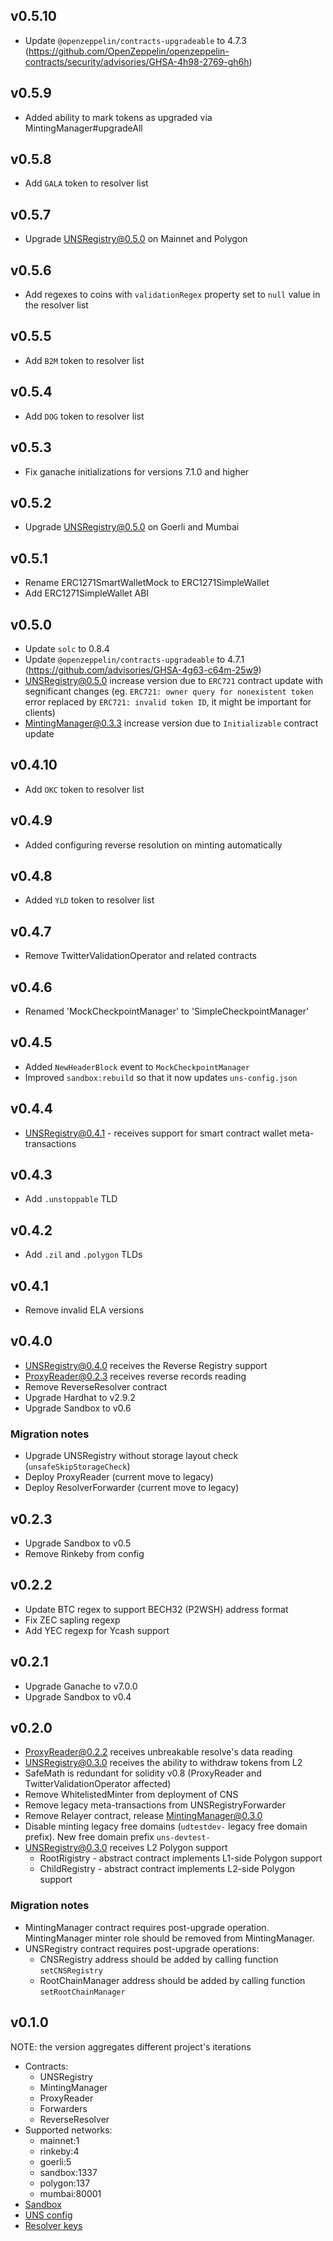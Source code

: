 ## v0.5.10
- Update `@openzeppelin/contracts-upgradeable` to 4.7.3 (https://github.com/OpenZeppelin/openzeppelin-contracts/security/advisories/GHSA-4h98-2769-gh6h)

## v0.5.9
- Added ability to mark tokens as upgraded via MintingManager#upgradeAll

## v0.5.8
- Add `GALA` token to resolver list

## v0.5.7
- Upgrade UNSRegistry@0.5.0 on Mainnet and Polygon

## v0.5.6
- Add regexes to coins with `validationRegex` property set to `null` value in the resolver list

## v0.5.5
- Add `B2M` token to resolver list

## v0.5.4
- Add `DOG` token to resolver list

## v0.5.3
- Fix ganache initializations for versions 7.1.0 and higher

## v0.5.2
- Upgrade UNSRegistry@0.5.0 on Goerli and Mumbai

## v0.5.1
- Rename ERC1271SmartWalletMock to ERC1271SimpleWallet
- Add ERC1271SimpleWallet ABI

## v0.5.0
- Update `solc` to 0.8.4
- Update `@openzeppelin/contracts-upgradeable` to 4.7.1 (https://github.com/advisories/GHSA-4g63-c64m-25w9)
- UNSRegistry@0.5.0 increase version due to `ERC721` contract update with segnificant changes (eg. `ERC721: owner query for nonexistent token` error replaced by `ERC721: invalid token ID`, it might be important for clients)
- MintingManager@0.3.3 increase version due to `Initializable` contract update

## v0.4.10
- Add `OKC` token to resolver list

## v0.4.9
- Added configuring reverse resolution on minting automatically

## v0.4.8
- Added `YLD` token to resolver list

## v0.4.7
- Remove TwitterValidationOperator and related contracts

## v0.4.6
- Renamed 'MockCheckpointManager' to 'SimpleCheckpointManager'

## v0.4.5
- Added `NewHeaderBlock` event to `MockCheckpointManager`
- Improved `sandbox:rebuild` so that it now updates `uns-config.json`

## v0.4.4
- UNSRegistry@0.4.1 - receives support for smart contract wallet meta-transactions

## v0.4.3
- Add `.unstoppable` TLD

## v0.4.2
- Add `.zil` and `.polygon` TLDs

## v0.4.1
- Remove invalid ELA versions

## v0.4.0
- UNSRegistry@0.4.0 receives the Reverse Registry support
- ProxyReader@0.2.3 receives reverse records reading
- Remove ReverseResolver contract
- Upgrade Hardhat to v2.9.2
- Upgrade Sandbox to v0.6

### Migration notes
- Upgrade UNSRegistry without storage layout check (`unsafeSkipStorageCheck`)
- Deploy ProxyReader (current move to legacy)
- Deploy ResolverForwarder (current move to legacy)

## v0.2.3
- Upgrade Sandbox to v0.5
- Remove Rinkeby from config

## v0.2.2
- Update BTC regex to support BECH32 (P2WSH) address format
- Fix ZEC sapling regexp
- Add YEC regexp for Ycash support

## v0.2.1
- Upgrade Ganache to v7.0.0
- Upgrade Sandbox to v0.4

## v0.2.0
- ProxyReader@0.2.2 receives unbreakable resolve's data reading
- UNSRegistry@0.3.0 receives the ability to withdraw tokens from L2
- SafeMath is redundant for solidity v0.8 (ProxyReader and TwitterValidationOperator affected)
- Remove WhitelistedMinter from deployment of CNS
- Remove legacy meta-transactions from UNSRegistryForwarder
- Remove Relayer contract, release MintingManager@0.3.0
- Disable minting legacy free domains (`udtestdev-` legacy free domain prefix). New free domain prefix `uns-devtest-`
- UNSRegistry@0.3.0 receives L2 Polygon support
    - RootRigistry - abstract contract implements L1-side Polygon support
    - ChildRegistry - abstract contract implements L2-side Polygon support

### Migration notes
- MintingManager contract requires post-upgrade operation. MintingManager minter role should be removed from MintingManager.
- UNSRegistry contract requires post-upgrade operations:
    - CNSRegistry address should be added by calling function `setCNSRegistry`
    - RootChainManager address should be added by calling function `setRootChainManager`

## v0.1.0
NOTE: the version aggregates different project's iterations
- Contracts:
    - UNSRegistry
    - MintingManager
    - ProxyReader
    - Forwarders
    - ReverseResolver
- Supported networks:
    - mainnet:1
    - rinkeby:4
    - goerli:5
    - sandbox:1337
    - polygon:137
    - mumbai:80001
- [Sandbox](./sandbox/README.md)
- [UNS config](./uns-config.json)
- [Resolver keys](./resolver-keys.json)
